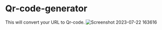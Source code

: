 # Qr-code-generator
This will convert your URL to Qr-code.
![Screenshot 2023-07-22 163616](https://github.com/Manish12-verma/Qr-code-generator/assets/110876979/cf93e0a0-fa65-4d9b-a4db-bba4b6b287cc)
